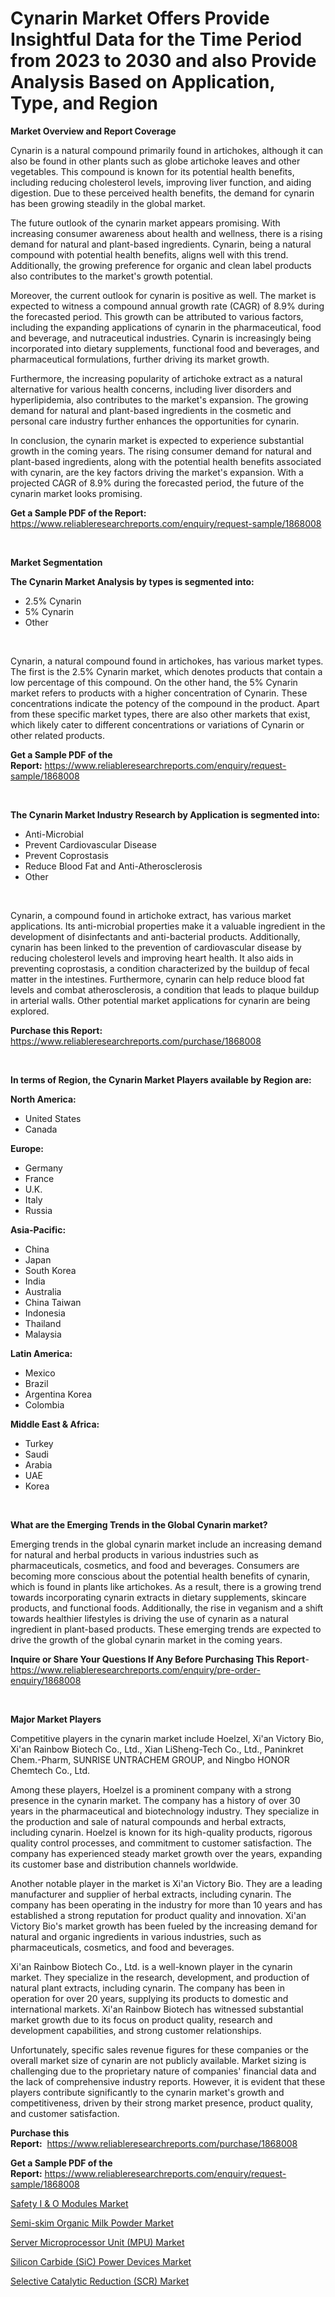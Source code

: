<p><h1>Cynarin Market Offers Provide Insightful Data for the Time Period from 2023 to 2030 and also Provide Analysis Based on Application, Type, and Region</h1></p><p><strong>Market Overview and Report Coverage</strong></p>
<p><p>Cynarin is a natural compound primarily found in artichokes, although it can also be found in other plants such as globe artichoke leaves and other vegetables. This compound is known for its potential health benefits, including reducing cholesterol levels, improving liver function, and aiding digestion. Due to these perceived health benefits, the demand for cynarin has been growing steadily in the global market.</p><p>The future outlook of the cynarin market appears promising. With increasing consumer awareness about health and wellness, there is a rising demand for natural and plant-based ingredients. Cynarin, being a natural compound with potential health benefits, aligns well with this trend. Additionally, the growing preference for organic and clean label products also contributes to the market's growth potential.</p><p>Moreover, the current outlook for cynarin is positive as well. The market is expected to witness a compound annual growth rate (CAGR) of 8.9% during the forecasted period. This growth can be attributed to various factors, including the expanding applications of cynarin in the pharmaceutical, food and beverage, and nutraceutical industries. Cynarin is increasingly being incorporated into dietary supplements, functional food and beverages, and pharmaceutical formulations, further driving its market growth.</p><p>Furthermore, the increasing popularity of artichoke extract as a natural alternative for various health concerns, including liver disorders and hyperlipidemia, also contributes to the market's expansion. The growing demand for natural and plant-based ingredients in the cosmetic and personal care industry further enhances the opportunities for cynarin.</p><p>In conclusion, the cynarin market is expected to experience substantial growth in the coming years. The rising consumer demand for natural and plant-based ingredients, along with the potential health benefits associated with cynarin, are the key factors driving the market's expansion. With a projected CAGR of 8.9% during the forecasted period, the future of the cynarin market looks promising.</p></p>
<p><strong>Get a Sample PDF of the Report:</strong> <a href="https://www.reliableresearchreports.com/enquiry/request-sample/1868008">https://www.reliableresearchreports.com/enquiry/request-sample/1868008</a></p>
<p>&nbsp;</p>
<p><strong>Market Segmentation</strong></p>
<p><strong>The Cynarin Market Analysis by types is segmented into:</strong></p>
<p><ul><li>2.5% Cynarin</li><li>5% Cynarin</li><li>Other</li></ul></p>
<p>&nbsp;</p>
<p><p>Cynarin, a natural compound found in artichokes, has various market types. The first is the 2.5% Cynarin market, which denotes products that contain a low percentage of this compound. On the other hand, the 5% Cynarin market refers to products with a higher concentration of Cynarin. These concentrations indicate the potency of the compound in the product. Apart from these specific market types, there are also other markets that exist, which likely cater to different concentrations or variations of Cynarin or other related products.</p></p>
<p><strong>Get a Sample PDF of the Report:</strong>&nbsp;<a href="https://www.reliableresearchreports.com/enquiry/request-sample/1868008">https://www.reliableresearchreports.com/enquiry/request-sample/1868008</a></p>
<p>&nbsp;</p>
<p><strong>The Cynarin Market Industry Research by Application is segmented into:</strong></p>
<p><ul><li>Anti-Microbial</li><li>Prevent Cardiovascular Disease</li><li>Prevent Coprostasis</li><li>Reduce Blood Fat and Anti-Atherosclerosis</li><li>Other</li></ul></p>
<p>&nbsp;</p>
<p><p>Cynarin, a compound found in artichoke extract, has various market applications. Its anti-microbial properties make it a valuable ingredient in the development of disinfectants and anti-bacterial products. Additionally, cynarin has been linked to the prevention of cardiovascular disease by reducing cholesterol levels and improving heart health. It also aids in preventing coprostasis, a condition characterized by the buildup of fecal matter in the intestines. Furthermore, cynarin can help reduce blood fat levels and combat atherosclerosis, a condition that leads to plaque buildup in arterial walls. Other potential market applications for cynarin are being explored.</p></p>
<p><strong>Purchase this Report:</strong>&nbsp; <a href="https://www.reliableresearchreports.com/purchase/1868008">https://www.reliableresearchreports.com/purchase/1868008</a></p>
<p>&nbsp;</p>
<p><strong>In terms of Region, the Cynarin Market Players available by Region are:</strong></p>
<p>
    <p> <strong> North America: </strong>
        <ul>
            <li>United States</li>
            <li>Canada</li>
        </ul>
        </p> 
    <p> <strong> Europe: </strong>
        <ul>
            <li>Germany</li>
            <li>France</li>
            <li>U.K.</li>
            <li>Italy</li>
            <li>Russia</li>
        </ul>
        </p> 
    <p> <strong> Asia-Pacific: </strong>
        <ul>
            <li>China</li>
            <li>Japan</li>
            <li>South Korea</li>
            <li>India</li>
            <li>Australia</li>
            <li>China Taiwan</li>
            <li>Indonesia</li>
            <li>Thailand</li>
            <li>Malaysia</li>
        </ul>
        </p> 
    <p> <strong> Latin America: </strong>
        <ul>
            <li>Mexico</li>
            <li>Brazil</li>
            <li>Argentina Korea</li>
            <li>Colombia</li>
        </ul>
        </p> 
    <p> <strong> Middle East & Africa: </strong>
        <ul>
            <li>Turkey</li>
            <li>Saudi</li>
            <li>Arabia</li>
            <li>UAE</li>
            <li>Korea</li>
        </ul>
    </p>
    </p>
<p>&nbsp;</p>
<p><strong>What are the Emerging Trends in the Global Cynarin market?</strong></p>
<p><p>Emerging trends in the global cynarin market include an increasing demand for natural and herbal products in various industries such as pharmaceuticals, cosmetics, and food and beverages. Consumers are becoming more conscious about the potential health benefits of cynarin, which is found in plants like artichokes. As a result, there is a growing trend towards incorporating cynarin extracts in dietary supplements, skincare products, and functional foods. Additionally, the rise in veganism and a shift towards healthier lifestyles is driving the use of cynarin as a natural ingredient in plant-based products. These emerging trends are expected to drive the growth of the global cynarin market in the coming years.</p></p>
<p><strong>Inquire or Share Your Questions If Any Before Purchasing This Report</strong>- <a href="https://www.reliableresearchreports.com/enquiry/pre-order-enquiry/1868008">https://www.reliableresearchreports.com/enquiry/pre-order-enquiry/1868008</a></p>
<p>&nbsp;</p>
<p><strong>Major Market Players</strong></p>
<p><p>Competitive players in the cynarin market include Hoelzel, Xi'an Victory Bio, Xi'an Rainbow Biotech Co., Ltd., Xian LiSheng-Tech Co., Ltd., Paninkret Chem.-Pharm, SUNRISE UNTRACHEM GROUP, and Ningbo HONOR Chemtech Co., Ltd.</p><p>Among these players, Hoelzel is a prominent company with a strong presence in the cynarin market. The company has a history of over 30 years in the pharmaceutical and biotechnology industry. They specialize in the production and sale of natural compounds and herbal extracts, including cynarin. Hoelzel is known for its high-quality products, rigorous quality control processes, and commitment to customer satisfaction. The company has experienced steady market growth over the years, expanding its customer base and distribution channels worldwide.</p><p>Another notable player in the market is Xi'an Victory Bio. They are a leading manufacturer and supplier of herbal extracts, including cynarin. The company has been operating in the industry for more than 10 years and has established a strong reputation for product quality and innovation. Xi'an Victory Bio's market growth has been fueled by the increasing demand for natural and organic ingredients in various industries, such as pharmaceuticals, cosmetics, and food and beverages.</p><p>Xi'an Rainbow Biotech Co., Ltd. is a well-known player in the cynarin market. They specialize in the research, development, and production of natural plant extracts, including cynarin. The company has been in operation for over 20 years, supplying its products to domestic and international markets. Xi'an Rainbow Biotech has witnessed substantial market growth due to its focus on product quality, research and development capabilities, and strong customer relationships.</p><p>Unfortunately, specific sales revenue figures for these companies or the overall market size of cynarin are not publicly available. Market sizing is challenging due to the proprietary nature of companies' financial data and the lack of comprehensive industry reports. However, it is evident that these players contribute significantly to the cynarin market's growth and competitiveness, driven by their strong market presence, product quality, and customer satisfaction.</p></p>
<p><strong>Purchase this Report:</strong>&nbsp;&nbsp;<a href="https://www.reliableresearchreports.com/purchase/1868008">https://www.reliableresearchreports.com/purchase/1868008</a></p>
<p></p>
<p><strong>Get a Sample PDF of the Report:</strong>&nbsp;<a href="https://www.reliableresearchreports.com/enquiry/request-sample/1868008">https://www.reliableresearchreports.com/enquiry/request-sample/1868008</a></p>
<p><p><a href="https://medium.com/@amrutreliable23/safety-i-amp-o-modules-market-size-reveals-the-best-marketing-channels-in-global-industry-7c7e240991e8">Safety I & O Modules Market</a></p><p><a href="https://medium.com/@ikeschumm/semi-skim-organic-milk-powder-market-analysis-its-cagr-market-segmentation-and-global-industry-f85129abd388">Semi-skim Organic Milk Powder Market</a></p><p><a href="https://medium.com/@abhishekreliable23/server-microprocessor-unit-mpu-market-size-reveals-the-best-marketing-channels-in-global-industry-44a474c2e8e9">Server Microprocessor Unit (MPU) Market</a></p><p><a href="https://medium.com/@cullenblick/silicon-carbide-sic-power-devices-market-size-and-market-trends-complete-industry-overview-2023-9d6da5f4e666">Silicon Carbide (SiC) Power Devices Market</a></p><p><a href="https://medium.com/@maxinefeest1904/selective-catalytic-reduction-scr-market-comprehensive-assessment-by-type-application-and-cb7a49bf3edd">Selective Catalytic Reduction (SCR) Market</a></p></p>